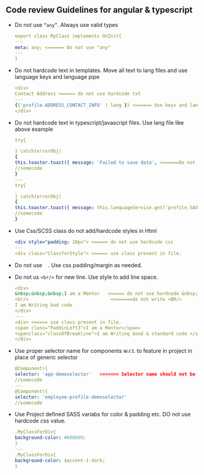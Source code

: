 ## Code review Guidelines for angular & typescript

-	Do not use `“any”`. Always use valid types
    ```yaml
    export class MyClass implements OnInit{
    ---
    meta: any; <====== Do not use "any"
    ---
    }
    ```
- Do not hardcode text in templates. Move all text to lang files and use language keys and language pipe
    ```yaml
    <div>
    Contact Address <===== do not use hardcode txt
    ---
    {{'profile.ADDRESS_CONTACT_INFO' | lang }} <====== Use keys and langulage pipe
    </div>
    ```
 - Do not hardcode text in typescript/javascript files. Use lang file like above example
    ```yaml
    try{
    
    } catch(errorObj)
    {
    this.toaster.toast({ message: 'Failed to save data', <======Do not use 
    //somecode
    }
    ---
    try{
    
    } catch(errorObj)
    {
    this.toaster.toast({ message: this.languageService.get('profile.SAVE_ALERT'), <======mode all text to lang file
    //somecode
    }   
    ```
 - Use Css/SCSS class do not add/hardcode styles in Html
    ```yaml
    <div style="padding: 10px"> <===== do not use hardcode css
    ---
    <div class="ClassforStyle"> <===== use class present in file.
    ```

 - Do not use &nbsp;&nbsp;&nbsp;. Use css padding/margin as needed.
 - Do not us `<br/>` for new line. Use style to add line space. 
    ```yaml
    <div> 
    &nbsp;&nbsp;&nbsp;I am a Mentor   <===== do not use hardcode &nbsp;
    <br/>                              <=======do not write <BR/>
    I am Writing bad code 
    </div>
    ---
    <div> <===== use class present in file.
    <span class="PaddinLeft3">I am a Mentor</span>
    <spanclass="classOfBreakline">I am Writing Good & standard code </span>  
    </div>
    ```
- Use proper selector name for components w.r.t. to feature in project in place of generic selector
    ```yaml
    @Component({
    selector: 'app-demoselector'   <====== Selector name should not be generic it should be specific
    //somecode
    ---
    @Component({
    selector: 'employee-profile-demoselector'
    //somecode
    ```
- Use Project defined SASS variabs for color & padding etc. DO not use hardcode css value.
    ```yaml
    .MyClassForDiv{
    background-color: #000000;
    }
    ---
    .MyClassForDiv{
    background-color: $accent-1-dark;
    }
    ```
